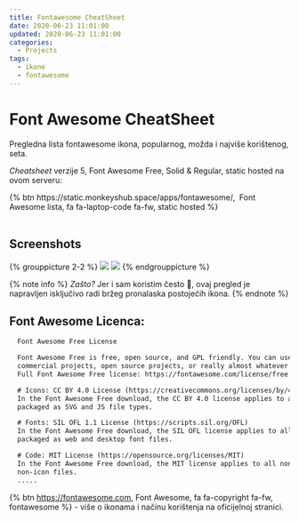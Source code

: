 ```yaml
---
title: Fontawesome CheatSheet
date: 2020-06-23 11:01:00
updated: 2020-06-23 11:01:00
categories:
  - Projects
tags:
  - ikone
  - fontawesome
---
```


# Font Awesome CheatSheet

Pregledna lista fontawesome ikona, popularnog, možda i najviše korištenog, seta.

<!--more-->

_Cheatsheet_ verzije 5, Font Awesome Free, Solid & Regular, static hosted na ovom serveru:

<div class="text-centar">
{% btn https://static.monkeyshub.space/apps/fontawesome/, &nbsp;Font Awesome lista, fa fa-laptop-code fa-fw, static hosted %}
</div>

<br />

## Screenshots

{% grouppicture 2-2 %}
![](https://static.monkeyshub.space/fragments/emoji/fa1.jpg)
![](https://static.monkeyshub.space/fragments/emoji/fa2.jpg)
{% endgrouppicture %}

{%  note info %}
_Zašto?_
Jer i sam koristim često <span role="img" aria-label="lizalo">:rocket:</span>, ovaj pregled je napravljen isključivo radi bržeg pronalaska postojećih ikona.
{%  endnote %}

## Font Awesome Licenca:

```txt licenca.txt
  Font Awesome Free License

  Font Awesome Free is free, open source, and GPL friendly. You can use it for
  commercial projects, open source projects, or really almost whatever you want.
  Full Font Awesome Free license: https://fontawesome.com/license/free.

  # Icons: CC BY 4.0 License (https://creativecommons.org/licenses/by/4.0/)
  In the Font Awesome Free download, the CC BY 4.0 license applies to all icons
  packaged as SVG and JS file types.

  # Fonts: SIL OFL 1.1 License (https://scripts.sil.org/OFL)
  In the Font Awesome Free download, the SIL OFL license applies to all icons
  packaged as web and desktop font files.

  # Code: MIT License (https://opensource.org/licenses/MIT)
  In the Font Awesome Free download, the MIT license applies to all non-font and
  non-icon files.
  .....
```

{% btn https://fontawesome.com, Font Awesome, fa fa-copyright fa-fw, fontawesome %} - više o ikonama i načinu korištenja na oficijelnoj stranici.
